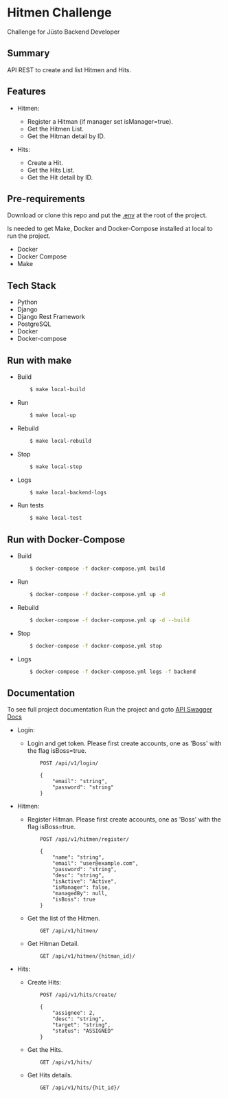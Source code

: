 # Hitmen Challenge

Challenge for Jüsto Backend Developer


## Summary

API REST to create and list Hitmen and Hits.


## Features

- Hitmen:
    - Register a Hitman (if manager set isManager=true).
    - Get the Hitmen List.
    - Get the Hitman detail by ID.

- Hits:
    - Create a Hit.
    - Get the Hits List.
    - Get the Hit detail by ID.


## Pre-requirements

Download or clone this repo and put the [.env](https://drive.google.com/file/d/18FlJNZnKr6Y65kcStJbkOiio-1abt4Pl/view?usp=sharing) at the root of the project.

Is needed to get Make, Docker and Docker-Compose installed at local to run the project.

- Docker 
- Docker Compose
- Make


## Tech Stack

- Python
- Django
- Django Rest Framework
- PostgreSQL
- Docker
- Docker-compose


## Run with make

- Build
    ```sh
        $ make local-build
    ```
- Run
    ```sh
        $ make local-up
    ```

- Rebuild
    ```sh
        $ make local-rebuild
    ```

- Stop
    ```sh
        $ make local-stop
    ```

- Logs
    ```sh
        $ make local-backend-logs
    ```

- Run tests
    ```sh
        $ make local-test
    ```

## Run with Docker-Compose

- Build
    ```sh
        $ docker-compose -f docker-compose.yml build
    ```
- Run
    ```sh
        $ docker-compose -f docker-compose.yml up -d
    ```

- Rebuild
    ```sh
        $ docker-compose -f docker-compose.yml up -d --build
    ```

- Stop
    ```sh
        $ docker-compose -f docker-compose.yml stop
    ```

- Logs
    ```sh
        $ docker-compose -f docker-compose.yml logs -f backend
    ```


## Documentation

To see full project documentation Run the project and goto [API Swagger Docs](http://127.0.0.1:8080/api/v1/docs/)

- Login:
    - Login and get token. Please first create accounts, one as 'Boss' with the flag isBoss=true.

        ```
            POST /api/v1/login/
        ```

        ```
            {
                "email": "string",
                "password": "string"
            }
        ```

- Hitmen:
    - Register Hitman. Please first create accounts, one as 'Boss' with the flag isBoss=true.

        ```
            POST /api/v1/hitmen/register/
        ```

        ```
            {
                "name": "string",
                "email": "user@example.com",
                "password": "string",
                "desc": "string",
                "isActive": "Active",
                "isManager": false,
                "managedBy": null,
                "isBoss": true
            }
        ```

    - Get the list of the Hitmen.
    
        ```
            GET /api/v1/hitmen/
        ```

    - Get Hitman Detail.
    
        ```
            GET /api/v1/hitmen/{hitman_id}/
        ```

- Hits:

    - Create Hits:

        ```
            POST /api/v1/hits/create/
        ```

        ```
            {
                "assignee": 2,
                "desc": "string",
                "target": "string",
                "status": "ASSIGNED"
            }
        ```
    - Get the Hits.

        ```
            GET /api/v1/hits/
        ```
    
    - Get Hits details.

        ```
            GET /api/v1/hits/{hit_id}/
        ```
